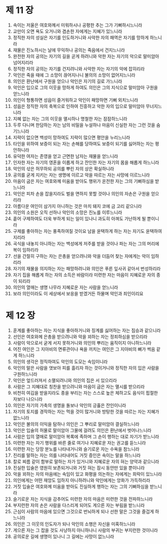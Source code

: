 # 제 11 장

1. 속이는 저울은 여호와께서 미워하시나 공평한 추는 그가 기뻐하시느니라 
2. 교만이 오면 욕도 오거니와 겸손한 자에게는 지혜가 있느니라 
3. 정직한 자의 성실은 자기를 인도하거니와 사악한 자의 패역은 자기를 망하게 하느니라 
4. 재물은 진노하시는 날에 무익하나 공의는 죽음에서 건지느니라 
5. 완전한 자의 공의는 자기의 길을 곧게 하려니와 악한 자는 자기의 악으로 말미암아 넘어지리라 
6. 정직한 자의 공의는 자기를 건지려니와 사악한 자는 자기의 악에 잡히리라 
7. 악인은 죽을 때에 그 소망이 끊어지나니 불의의 소망이 없어지느니라 
8. 의인은 환난에서 구원을 얻으나 악인은 자기의 길로 가느니라 
9. 악인은 입으로 그의 이웃을 망하게 하여도 의인은 그의 지식으로 말미암아 구원을 얻느니라 
10. 의인이 형통하면 성읍이 즐거워하고 악인이 패망하면 기뻐 외치느니라 
11. 성읍은 정직한 자의 축복으로 인하여 진흥하고 악한 자의 입으로 말미암아 무너지느니라 
12. 지혜 없는 자는 그의 이웃을 멸시하나 명철한 자는 잠잠하느니라 
13. 두루 다니며 한담하는 자는 남의 비밀을 누설하나 마음이 신실한 자는 그런 것을 숨기느니라 
14. 지략이 없으면 백성이 망하여도 지략이 많으면 평안을 누리느니라 
15. 타인을 위하여 보증이 되는 자는 손해를 당하여도 보증이 되기를 싫어하는 자는 평안하니라 
16. 유덕한 여자는 존영을 얻고 근면한 남자는 재물을 얻느니라 
17. 인자한 자는 자기의 영혼을 이롭게 하고 잔인한 자는 자기의 몸을 해롭게 하느니라 
18. 악인의 삯은 허무하되 공의를 뿌린 자의 상은 확실하니라 
19. 공의를 굳게 지키는 자는 생명에 이르고 악을 따르는 자는 사망에 이르느니라 
20. 마음이 굽은 자는 여호와께 미움을 받아도 행위가 온전한 자는 그의 기뻐하심을 받느니라 
21. 악인은 피차 손을 잡을지라도 벌을 면하지 못할 것이나 의인의 자손은 구원을 얻으리라 
22. 아름다운 여인이 삼가지 아니하는 것은 마치 돼지 코에 금 고리 같으니라 
23. 의인의 소원은 오직 선하나 악인의 소망은 진노를 이루느니라 
24. 흩어 구제하여도 더욱 부하게 되는 일이 있나니 과도히 아껴도 가난하게 될 뿐이니라 
25. 구제를 좋아하는 자는 풍족하여질 것이요 남을 윤택하게 하는 자는 자기도 윤택하여지리라 
26. 곡식을 내놓지 아니하는 자는 백성에게 저주를 받을 것이나 파는 자는 그의 머리에 복이 임하리라 
27. 선을 간절히 구하는 자는 은총을 얻으려니와 악을 더듬어 찾는 자에게는 악이 임하리라 
28. 자기의 재물을 의지하는 자는 패망하려니와 의인은 푸른 잎사귀 같아서 번성하리라 
29. 자기 집을 해롭게 하는 자의 소득은 바람이라 미련한 자는 마음이 지혜로운 자의 종이 되리라 
30. 의인의 열매는 생명 나무라 지혜로운 자는 사람을 얻느니라 
31. 보라 의인이라도 이 세상에서 보응을 받겠거든 하물며 악인과 죄인이리요




# 제 12 장

1. 훈계를 좋아하는 자는 지식을 좋아하거니와 징계를 싫어하는 자는 짐승과 같으니라 
2. 선인은 여호와께 은총을 받으려니와 악을 꾀하는 자는 정죄하심을 받으리라 
3. 사람이 악으로서 굳게 서지 못하거니와 의인의 뿌리는 움직이지 아니하느니라 
4. 어진 여인은 그 지아비의 면류관이나 욕을 끼치는 여인은 그 지아비의 뼈가 썩음 같게 하느니라 
5. 의인의 생각은 정직하여도 악인의 도모는 속임이니라 
6. 악인의 말은 사람을 엿보아 피를 흘리자 하는 것이거니와 정직한 자의 입은 사람을 구원하느니라 
7. 악인은 엎드러져서 소멸되려니와 의인의 집은 서 있으리라 
8. 사람은 그 지혜대로 칭찬을 받으려니와 마음이 굽은 자는 멸시를 받으리라 
9. 비천히 여김을 받을지라도 종을 부리는 자는 스스로 높은 체하고도 음식이 핍절한 자보다 나으니라 
10. 의인은 자기의 가축의 생명을 돌보나 악인의 긍휼은 잔인이니라 
11. 자기의 토지를 경작하는 자는 먹을 것이 많거니와 방탕한 것을 따르는 자는 지혜가 없느니라 
12. 악인은 불의의 이익을 탐하나 의인은 그 뿌리로 말미암아 결실하느니라 
13. 악인은 입술의 허물로 말미암아 그물에 걸려도 의인은 환난에서 벗어나느니라 
14. 사람은 입의 열매로 말미암아 복록에 족하며 그 손이 행하는 대로 자기가 받느니라 
15. 미련한 자는 자기 행위를 바른 줄로 여기나 지혜로운 자는 권고를 듣느니라 
16. 미련한 자는 당장 분노를 나타내거니와 슬기로운 자는 수욕을 참느니라 
17. 진리를 말하는 자는 의를 나타내어도 거짓 증인은 속이는 말을 하느니라 
18. 칼로 찌름 같이 함부로 말하는 자가 있거니와 지혜로운 자의 혀는 양약과 같으니라 
19. 진실한 입술은 영원히 보존되거니와 거짓 혀는 잠시 동안만 있을 뿐이니라 
20. 악을 꾀하는 자의 마음에는 속임이 있고 화평을 의논하는 자에게는 희락이 있느니라 
21. 의인에게는 어떤 재앙도 임하지 아니하려니와 악인에게는 앙화가 가득하리라 
22. 거짓 입술은 여호와께 미움을 받아도 진실하게 행하는 자는 그의 기뻐하심을 받느니라 
23. 슬기로운 자는 지식을 감추어도 미련한 자의 마음은 미련한 것을 전파하느니라 
24. 부지런한 자의 손은 사람을 다스리게 되어도 게으른 자는 부림을 받느니라 
25. 근심이 사람의 마음에 있으면 그것으로 번뇌하게 되나 선한 말은 그것을 즐겁게 하느니라 
26. 의인은 그 이웃의 인도자가 되나 악인의 소행은 자신을 미혹하느니라 
27. 게으른 자는 그 잡을 것도 사냥하지 아니하나니 사람의 부귀는 부지런한 것이니라 
28. 공의로운 길에 생명이 있나니 그 길에는 사망이 없느니라


